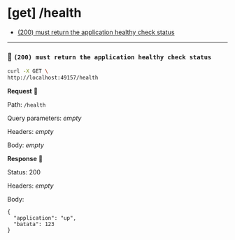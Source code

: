 # [get] /health

* [(200) must return the application healthy check status](#f8aae7dace)

---

### :chicken: `(200) must return the application healthy check status` <a name="f8aae7dace"></a>

```sh
curl -X GET \
http://localhost:49157/health
```

**Request** :egg:

Path: `/health`

Query parameters: _empty_

Headers: _empty_

Body: _empty_

**Response** :hatching_chick:

Status: 200

Headers: _empty_

Body: 

```
{
  "application": "up",
  "batata": 123
}
```
